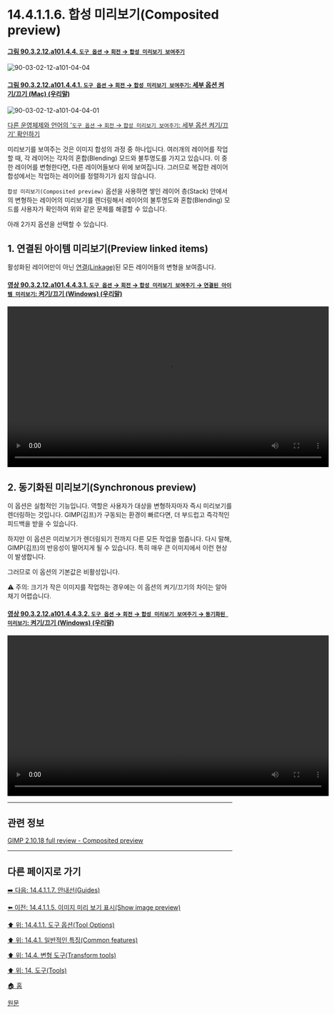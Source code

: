 # 14.4.1.1.6. 합성 미리보기(Composited preview)

<a id="90-03-02-12-a101-04-04"></a>

#### [그림 90.3.2.12.a101.4.4. `도구 옵션` → `회전` → `합성 미리보기 보여주기`](./90-03-02-12-rotate.md#90-03-02-12-a101-04-04)
![90-03-02-12-a101-04-04](https://github.com/wonder13662/gimp/assets/15767104/1746aafd-de8e-4f44-a33b-f0ceede77dfa)

<a id="90-03-02-12-a101-04-04-01"></a>

#### [그림 90.3.2.12.a101.4.4.1. `도구 옵션` → `회전` → `합성 미리보기 보여주기`: 세부 옵션 켜기/끄기 (Mac) (우리말)](./90-03-02-12-rotate.md#90-03-02-12-a101-04-04-01)
![90-03-02-12-a101-04-04-01](https://github.com/wonder13662/gimp/assets/15767104/87ba43f0-f283-4116-9d4e-d4956c04a819)

[다른 운영체제와 언어의 '`도구 옵션` → `회전` → `합성 미리보기 보여주기`: 세부 옵션 켜기/끄기' 확인하기](./90-03-02-12-rotate.md#90-03-02-12-a101-04-04-02)

미리보기를 보여주는 것은 이미지 합성의 과정 중 하나입니다. 여러개의 레이어를 작업할 때, 각 레이어는 각자의 혼합(Blending) 모드와 불투명도를 가지고 있습니다. 이 중 한 레이어를 변형한다면, 다른 레이어들보다 위에 보여집니다. 그러므로 복잡한 레이어 합성에서는 작업하는 레이어를 정렬하기가 쉽지 않습니다.

`합성 미리보기(Composited preview)` 옵션을 사용하면 쌓인 레이어 층(Stack) 안에서의 변형하는 레이어의 미리보기를 렌더링해서 레이어의 불투명도와 혼합(Blending) 모드를 사용자가 확인하여 위와 같은 문제를 해결할 수 있습니다.

아래 2가지 옵션을 선택할 수 있습니다.

## 1. 연결된 아이템 미리보기(Preview linked items)
활성화된 레이어만이 아닌 [연결(Linkage)](./08-01-01-06-linkage_to_other_layers.md)된 모든 레이어들의 변형을 보여줍니다.

<a id="90-03-02-12-a101-04-04-03-01"></a>

#### [영상 90.3.2.12.a101.4.4.3.1. `도구 옵션` → `회전` → `합성 미리보기 보여주기` → `연결된 아이템 미리보기`: 켜기/끄기 (Windows) (우리말)](./90-03-02-12-rotate.md#90-03-02-12-a101-04-04-03-01)
<video controls="controls" width="720" src="https://github.com/wonder13662/gimp/assets/15767104/89dbfddd-5f21-4f47-9898-4a4acd5d8fa4"></video>

## 2. 동기화된 미리보기(Synchronous preview)
이 옵션은 실험적인 기능입니다. 역할은 사용자가 대상을 변형하자마자 즉시 미리보기를 렌더링하는 것입니다. GIMP(김프)가 구동되는 환경이 빠르다면, 더 부드럽고 즉각적인 피드백을 받을 수 있습니다.

하지만 이 옵션은 미리보기가 렌더링되기 전까지 다른 모든 작업을 멈춥니다. 다시 말해, GIMP(김프)의 반응성이 떨어지게 될 수 있습니다. 특히 매우 큰 이미지에서 이런 현상이 발생합니다. 

그러므로 이 옵션의 기본값은 비활성입니다.

⚠️ 주의: 크기가 작은 이미지를 작업하는 경우에는 이 옵션의 켜기/끄기의 차이는 알아채기 어렵습니다.

<a id="90-03-02-12-a101-04-04-03-02"></a>

#### [영상 90.3.2.12.a101.4.4.3.2. `도구 옵션` → `회전` → `합성 미리보기 보여주기` → `동기화된 미리보기`: 켜기/끄기 (Windows) (우리말)](./90-03-02-12-rotate.md#90-03-02-12-a101-04-04-03-02)
<video controls="controls" width="720" src="https://github.com/wonder13662/gimp/assets/15767104/dc0b60a0-2edf-4426-bcda-0aeb3c35feaf"></video>

***

## 관련 정보

[GIMP 2.10.18 full review - Composited preview](https://librearts.org/2020/02/gimp-2-10-18-full-review/#composited-preview)

***

## 다른 페이지로 가기

[➡️ 다음: 14.4.1.1.7. 안내선(Guides)](./14-04-01-01-07-guides.md)

[⬅️ 이전: 14.4.1.1.5. 이미지 미리 보기 표시(Show image preview)](./14-04-01-01-05-show_image_preview.md)

[⬆️ 위: 14.4.1.1. 도구 옵션(Tool Options)](./14-04-01-01-00-tool_options.md)

[⬆️ 위: 14.4.1. 일반적인 특징(Common features)](./14-04-01-00-common-features.md)

[⬆️ 위: 14.4. 변형 도구(Transform tools)](./14-04-00-transform-tools.md)

[⬆️ 위: 14. 도구(Tools)](./14-00-tools.md)

[🏠 홈](./00-home.md)

[원문](https://docs.gimp.org/2.10/ko/gimp-tools-transform.html#composited-preview)